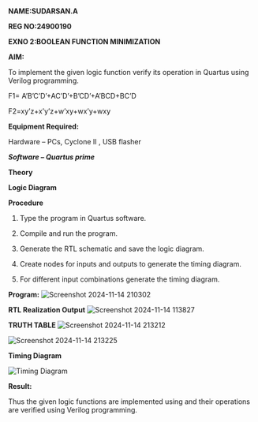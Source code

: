 #
**NAME:SUDARSAN.A**

**REG NO:24900190**

**EXNO 2:BOOLEAN FUNCTION MINIMIZATION**

**AIM:**

To implement the given logic function verify its operation in Quartus using Verilog programming.

F1= A’B’C’D’+AC’D’+B’CD’+A’BCD+BC’D 

F2=xy’z+x’y’z+w’xy+wx’y+wxy

**Equipment Required:**

Hardware – PCs, Cyclone II , USB flasher

***Software – Quartus prime***

**Theory**

**Logic Diagram**

**Procedure**

1.	Type the program in Quartus software.

2.	Compile and run the program.

3.	Generate the RTL schematic and save the logic diagram.

4.	Create nodes for inputs and outputs to generate the timing diagram.

5.	For different input combinations generate the timing diagram.


**Program:**
![Screenshot 2024-11-14 210302](https://github.com/user-attachments/assets/b0f521ea-5647-4fd5-90be-6ebdff673ee3)



**RTL Realization Output**
![Screenshot 2024-11-14 113827](https://github.com/user-attachments/assets/1d0ee2a5-7cd0-4542-9111-f7cfb602aaf4)






**TRUTH TABLE**
![Screenshot 2024-11-14 213212](https://github.com/user-attachments/assets/51e40bc2-a992-43d3-be8d-9e05cdb03028)

![Screenshot 2024-11-14 213225](https://github.com/user-attachments/assets/8cb511e1-3fe7-4cf3-92d3-cf346f8f0bf1)


**Timing Diagram**


![Timing Diagram](https://github.com/user-attachments/assets/cfe823e0-895b-4993-8fc2-3136c66d5acb)


**Result:**

Thus the given logic functions are implemented using and their operations are verified using Verilog programming.

